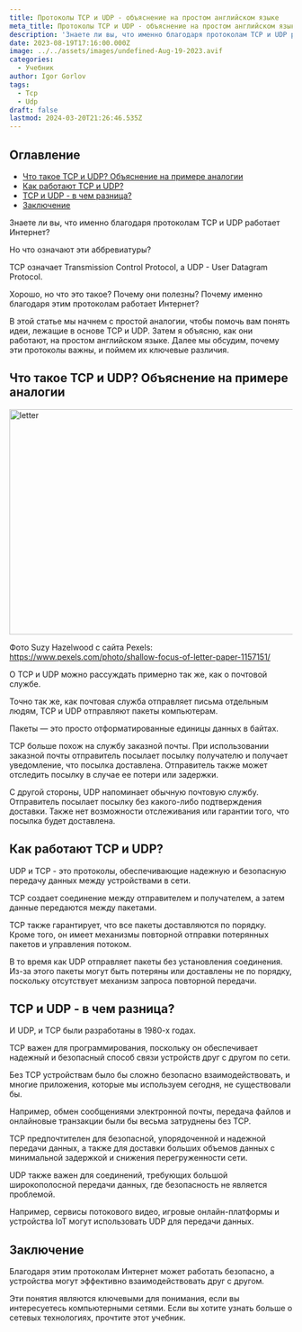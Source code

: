 ```yaml
---
title: Протоколы TCP и UDP - объяснение на простом английском языке
meta_title: Протоколы TCP и UDP - объяснение на простом английском языке - Фул Фронт Дев
description: 'Знаете ли вы, что именно благодаря протоколам TCP и UDP работает Интернет?'
date: 2023-08-19T17:16:00.000Z
image: ../../assets/images/undefined-Aug-19-2023.avif
categories:
  - Учебник
author: Igor Gorlov
tags:
  - Tcp
  - Udp
draft: false
lastmod: 2024-03-20T21:26:46.535Z
---
```


<!-- wp:rank-math/toc-block {"title":"Оглавление","headings":[{"key":"1c375ca4-44cd-4dfe-bf55-5c557797ff9b","content":"Что такое TCP и UDP? Объяснение на примере аналогии","level":2,"link":"#что-такое-tcp-и-udp-объяснение-на-примере-аналогии","disable":false,"isUpdated":false,"isGeneratedLink":true},{"key":"c6ed7c4f-6dc9-4cc4-933e-d435dd31d528","content":"Как работают TCP и UDP?","level":2,"link":"#как-работают-tcp-и-udp","disable":false,"isUpdated":false,"isGeneratedLink":true},{"key":"f1b69990-ef33-4a3b-aff4-5281612e9657","content":"TCP и UDP - в чем разница?","level":2,"link":"#tcp-и-udp-в-чем-разница","disable":false,"isUpdated":false,"isGeneratedLink":true},{"key":"fa6b76f1-355c-43fe-822d-9b73e557a2aa","content":"Заключение","level":2,"link":"#заключение","disable":false,"isUpdated":false,"isGeneratedLink":true}],"listStyle":"ul"} -->
<div class="wp-block-rank-math-toc-block" id="rank-math-toc"><h2>Оглавление</h2><nav><ul><li class=""><a href="#что-такое-tcp-и-udp-объяснение-на-примере-аналогии">Что такое TCP и UDP? Объяснение на примере аналогии</a></li><li class=""><a href="#как-работают-tcp-и-udp">Как работают TCP и UDP?</a></li><li class=""><a href="#tcp-и-udp-в-чем-разница">TCP и UDP - в чем разница?</a></li><li class=""><a href="#заключение">Заключение</a></li></ul></nav></div>
<!-- /wp:rank-math/toc-block -->

Знаете ли вы, что именно благодаря протоколам TCP и UDP работает Интернет?

Но что означают эти аббревиатуры?

TCP означает Transmission Control Protocol, а UDP - User Datagram Protocol.

Хорошо, но что это такое? Почему они полезны? Почему именно благодаря этим протоколам работает Интернет?

В этой статье мы начнем с простой аналогии, чтобы помочь вам понять идеи, лежащие в основе TCP и UDP. Затем я объясню, как они работают, на простом английском языке. Далее мы обсудим, почему эти протоколы важны, и поймем их ключевые различия.

<h2 class="wp-block-heading" id="что-такое-tcp-и-udp-объяснение-на-примере-аналогии">Что такое TCP и UDP? Объяснение на примере аналогии</h2>

<img sizes="(min-width: 720px) 720px" srcset="https://www.freecodecamp.org/news/content/images/size/w600/2023/03/letter.jpg 600w, https://www.freecodecamp.org/news/content/images/size/w1000/2023/03/letter.jpg 1000w, https://www.freecodecamp.org/news/content/images/size/w1600/2023/03/letter.jpg 1600w, https://www.freecodecamp.org/news/content/images/size/w2400/2023/03/letter.jpg 2400w" width="600" height="400" class="kg-image" src="https://www.freecodecamp.org/news/content/images/2023/03/letter.jpg" alt="letter">

Фото Suzy Hazelwood с сайта Pexels: https://www.pexels.com/photo/shallow-focus-of-letter-paper-1157151/

О TCP и UDP можно рассуждать примерно так же, как о почтовой службе.

Точно так же, как почтовая служба отправляет письма отдельным людям, TCP и UDP отправляют пакеты компьютерам.

Пакеты — это просто отформатированные единицы данных в байтах.

TCP больше похож на службу заказной почты. При использовании заказной почты отправитель посылает посылку получателю и получает уведомление, что посылка доставлена. Отправитель также может отследить посылку в случае ее потери или задержки.

С другой стороны, UDP напоминает обычную почтовую службу. Отправитель посылает посылку без какого-либо подтверждения доставки. Также нет возможности отслеживания или гарантии того, что посылка будет доставлена.

<h2 class="wp-block-heading" id="как-работают-tcp-и-udp">Как работают TCP и UDP?</h2>

UDP и TCP - это протоколы, обеспечивающие надежную и безопасную передачу данных между устройствами в сети.

TCP создает соединение между отправителем и получателем, а затем данные передаются между пакетами.

TCP также гарантирует, что все пакеты доставляются по порядку. Кроме того, он имеет механизмы повторной отправки потерянных пакетов и управления потоком.

В то время как UDP отправляет пакеты без установления соединения. Из-за этого пакеты могут быть потеряны или доставлены не по порядку, поскольку отсутствует механизм запроса повторной передачи.

<h2 class="wp-block-heading" id="tcp-и-udp-в-чем-разница">TCP и UDP - в чем разница?</h2>

И UDP, и TCP были разработаны в 1980-х годах.

TCP важен для программирования, поскольку он обеспечивает надежный и безопасный способ связи устройств друг с другом по сети.

Без TCP устройствам было бы сложно безопасно взаимодействовать, и многие приложения, которые мы используем сегодня, не существовали бы.

Например, обмен сообщениями электронной почты, передача файлов и онлайновые транзакции были бы весьма затруднены без TCP.

TCP предпочтителен для безопасной, упорядоченной и надежной передачи данных, а также для доставки больших объемов данных с минимальной задержкой и снижения перегруженности сети.

UDP также важен для соединений, требующих большой широкополосной передачи данных, где безопасность не является проблемой.

Например, сервисы потокового видео, игровые онлайн-платформы и устройства IoT могут использовать UDP для передачи данных.

<h2 class="wp-block-heading" id="заключение">Заключение</h2>

Благодаря этим протоколам Интернет может работать безопасно, а устройства могут эффективно взаимодействовать друг с другом.

Эти понятия являются ключевыми для понимания, если вы интересуетесь компьютерными сетями. Если вы хотите узнать больше о сетевых технологиях, прочтите этот учебник.
